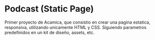 # Podcast (Static Page)
Primer proyecto de Acamica, que consistio en crear una pagina estatica, responsiva, utilizando unicamente HTML y CSS. Siguiendo parametros predefinidos en un kit de diseño, assets, etc.
